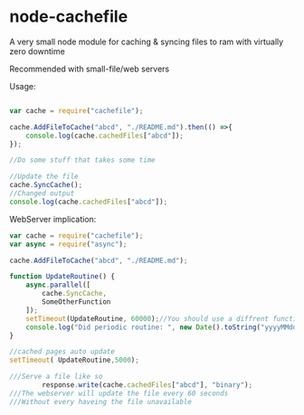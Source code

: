 # node-cachefile
A very small node module for caching &amp; syncing files to ram with virtually zero downtime

Recommended with small-file/web servers

Usage:
```js

var cache = require("cachefile");

cache.AddFileToCache("abcd", "./README.md").then(() =>{
    console.log(cache.cachedFiles["abcd"]);
});

//Do some stuff that takes some time

//Update the file
cache.SyncCache();
//Changed output
console.log(cache.cachedFiles["abcd"]);
```

WebServer implication:
```js
var cache = require("cachefile");
var async = require("async");

cache.AddFileToCache("abcd", "./README.md");

function UpdateRoutine() {
    async.parallel([
        cache.SyncCache,
        SomeOtherFunction
    ]);
    setTimeout(UpdateRoutine, 60000);//You should use a diffrent function
    console.log("Did periodic routine: ", new Date().toString("yyyyMMddHHmmss"));
}

//cached pages auto update
setTimeout( UpdateRoutine,5000);

///Serve a file like so
        response.write(cache.cachedFiles["abcd"], "binary");
///The webserver will update the file every 60 seconds
///Without every haveing the file unavailable

```